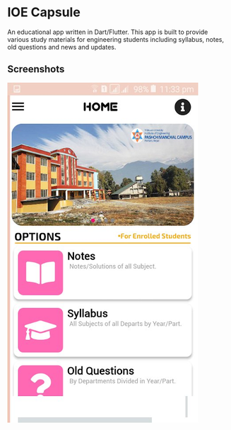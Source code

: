 # IOE Capsule

An educational app written in Dart/Flutter. This app is built to provide various study materials for engineering students including syllabus, notes, old questions and news and updates.

## Screenshots
![](assets/images/1.jpg)
